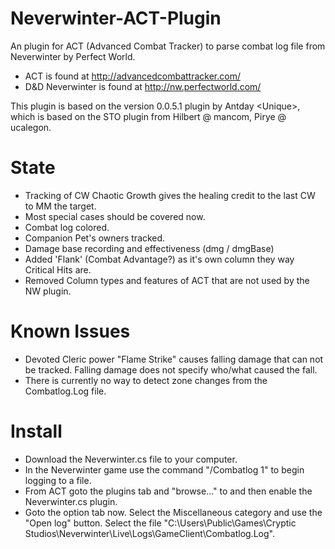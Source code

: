 Neverwinter-ACT-Plugin
======================

An plugin for ACT (Advanced Combat Tracker) to parse combat log file from Neverwinter by Perfect World.

- ACT is found at http://advancedcombattracker.com/
- D&D Neverwinter is found at http://nw.perfectworld.com/

This plugin is based on the version 0.0.5.1 plugin by Antday \<Unique\>, 
which is based on the STO plugin from Hilbert @ mancom, Pirye @ ucalegon.


State
=====
- Tracking of CW Chaotic Growth gives the healing credit to the last CW to MM the target.
- Most special cases should be covered now.
- Combat log colored.
- Companion Pet's owners tracked.
- Damage base recording and effectiveness (dmg / dmgBase)
- Added 'Flank' (Combat Advantage?) as it's own column they way Critical Hits are.
- Removed Column types and features of ACT that are not used by the NW plugin.


Known Issues
============
- Devoted Cleric power "Flame Strike" causes falling damage that can not be tracked.  Falling damage does not specify who/what caused the fall.
- There is currently no way to detect zone changes from the Combatlog.Log file.


Install
=======

- Download the Neverwinter.cs file to your computer.
- In the Neverwinter game use the command "/Combatlog 1" to begin logging to a file.  
- From ACT goto the plugins tab and "browse..." to and then enable the Neverwinter.cs plugin.  
- Goto the option tab now.   Select the Miscellaneous category and use the "Open log" button.  Select the file "C:\Users\Public\Games\Cryptic Studios\Neverwinter\Live\Logs\GameClient\Combatlog.Log".

